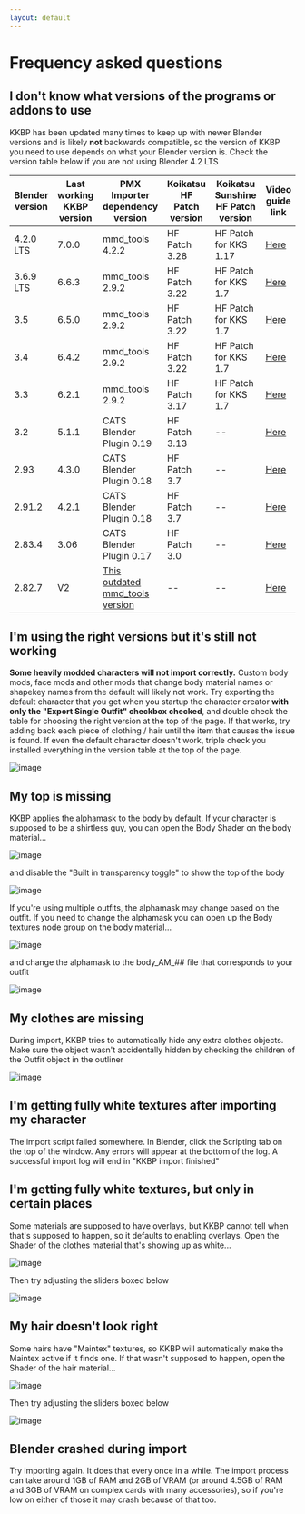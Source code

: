 ```yaml
---
layout: default
---
```


# Frequency asked questions

## I don't know what versions of the programs or addons to use
KKBP has been updated many times to keep up with newer Blender versions and is likely **not** backwards compatible, so the version of KKBP you need to use depends on what your Blender version is. Check the version table below if you are not using Blender 4.2 LTS

|Blender version|Last working KKBP version|PMX Importer dependency version|Koikatsu HF Patch version|Koikatsu Sunshine HF Patch version|Video guide link|
|---|---|---|---|---|---|
4.2.0 LTS|7.0.0|mmd_tools 4.2.2|HF Patch 3.28|HF Patch for KKS 1.17|[Here](https://www.youtube.com/playlist?list=PLhiuav2SCuveWvSwKg18l6mDSl5xl4x7o)|
|3.6.9 LTS|6.6.3|mmd_tools 2.9.2|HF Patch 3.22|HF Patch for KKS 1.7|[Here](https://www.youtube.com/playlist?list=PLhiuav2SCuvc-wbexi2vwSnVHnZFwkYNP)|
|3.5|6.5.0|mmd_tools 2.9.2|HF Patch 3.22|HF Patch for KKS 1.7|[Here](https://www.youtube.com/playlist?list=PLhiuav2SCuvc-wbexi2vwSnVHnZFwkYNP)|
|3.4|6.4.2|mmd_tools 2.9.2|HF Patch 3.22|HF Patch for KKS 1.7|[Here](https://www.youtube.com/playlist?list=PLhiuav2SCuvc-wbexi2vwSnVHnZFwkYNP)|
|3.3|6.2.1|mmd_tools 2.9.2|HF Patch 3.17|HF Patch for KKS 1.7|[Here](https://www.youtube.com/playlist?list=PLhiuav2SCuvc-wbexi2vwSnVHnZFwkYNP)|
|3.2|5.1.1|CATS Blender Plugin 0.19|HF Patch 3.13|--|[Here](https://www.youtube.com/playlist?list=PLhiuav2SCuvdEAbUzJxSqp61fNiPTFfwb)|
|2.93|4.3.0|CATS Blender Plugin 0.18|HF Patch 3.7|--|[Here](https://www.youtube.com/playlist?list=PLhiuav2SCuvd5eAOb3Ct1eovFAlgv-iwe)|
|2.91.2|4.2.1|CATS Blender Plugin 0.18|HF Patch 3.7|--|[Here](https://www.youtube.com/playlist?list=PLhiuav2SCuvd5eAOb3Ct1eovFAlgv-iwe)|
|2.83.4|3.06|CATS Blender Plugin 0.17|HF Patch 3.0|--|[Here](https://www.youtube.com/playlist?list=PLhiuav2SCuvfIJ20QrEzkoFl__F9VaRk2)|
|2.82.7|V2|[This outdated mmd_tools version](https://github.com/powroupi/blender_mmd_tools?tab=readme-ov-file)|--|--|[Here](https://www.youtube.com/playlist?list=PLhiuav2SCuvfx_IJw2TnYmPdWYwIzo7SO)|

## I'm using the right versions but it's still not working
**Some heavily modded characters will not import correctly.** Custom body mods, face mods and other mods that change body material names or shapekey names from the default will likely not work. Try exporting the default character that you get when you startup the character creator **with only the "Export Single Outfit" checkbox checked**, and double check the table for choosing the right version at the top of the page. If that works, try adding back each piece of clothing / hair until the item that causes the issue is found. If even the default character doesn't work, triple check you installed everything in the version table at the top of the page.

![image](https://raw.githubusercontent.com/FlailingFog/flailingfog.github.io/master/assets/images/faq10.png)

## My top is missing
KKBP applies the alphamask to the body by default. If your character is supposed to be a shirtless guy, you can open the Body Shader on the body material...

![image](https://raw.githubusercontent.com/FlailingFog/flailingfog.github.io/master/assets/images/faq1.png)

and disable the "Built in transparency toggle" to show the top of the body

![image](https://raw.githubusercontent.com/FlailingFog/flailingfog.github.io/master/assets/images/faq2.png)

If you're using multiple outfits, the alphamask may change based on the outfit. If you need to change the alphamask you can open up the Body textures node group on the body material...

![image](https://raw.githubusercontent.com/FlailingFog/flailingfog.github.io/master/assets/images/faq3.png)

and change the alphamask to the body_AM_## file that corresponds to your outfit

![image](https://raw.githubusercontent.com/FlailingFog/flailingfog.github.io/master/assets/images/faq4.png)

## My clothes are missing
During import, KKBP tries to automatically hide any extra clothes objects. Make sure the object wasn't accidentally hidden by checking the children of the Outfit object in the outliner

![image](https://raw.githubusercontent.com/FlailingFog/flailingfog.github.io/master/assets/images/faq5.png)

## I'm getting fully white textures after importing my character
The import script failed somewhere. In Blender, click the Scripting tab on the top of the window. Any errors will appear at the bottom of the log. A successful import log will end in "KKBP import finished"

## I'm getting fully white textures, but only in certain places
Some materials are supposed to have overlays, but KKBP cannot tell when that's supposed to happen, so it defaults to enabling overlays. Open the Shader of the clothes material that's showing up as white...

![image](https://raw.githubusercontent.com/FlailingFog/flailingfog.github.io/master/assets/images/faq6.png)

Then try adjusting the sliders boxed below

![image](https://raw.githubusercontent.com/FlailingFog/flailingfog.github.io/master/assets/images/faq7.png)

## My hair doesn't look right
Some hairs have "Maintex" textures, so KKBP will automatically make the Maintex active if it finds one. If that wasn't supposed to happen, open the Shader of the hair material...

![image](https://raw.githubusercontent.com/FlailingFog/flailingfog.github.io/master/assets/images/faq8.png)

Then try adjusting the sliders boxed below

![image](https://raw.githubusercontent.com/FlailingFog/flailingfog.github.io/master/assets/images/faq9.png)

## Blender crashed during import
Try importing again. It does that every once in a while. The import process can take around 1GB of RAM and 2GB of VRAM (or around 4.5GB of RAM and 3GB of VRAM on complex cards with many accessories), so if you're low on either of those it may crash because of that too.

